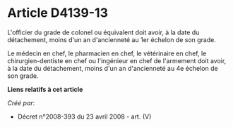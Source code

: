 # Article D4139-13

L'officier du grade de colonel ou équivalent doit avoir, à la date du détachement, moins d'un an d'ancienneté au 1er échelon
de son grade.

Le médecin en chef, le pharmacien en chef, le vétérinaire en chef, le chirurgien-dentiste en chef ou l'ingénieur en chef de
l'armement doit avoir, à la date du détachement, moins d'un an d'ancienneté au 4e échelon de son grade.

**Liens relatifs à cet article**

_Créé par_:

  - Décret n°2008-393 du 23 avril 2008 - art. (V)
